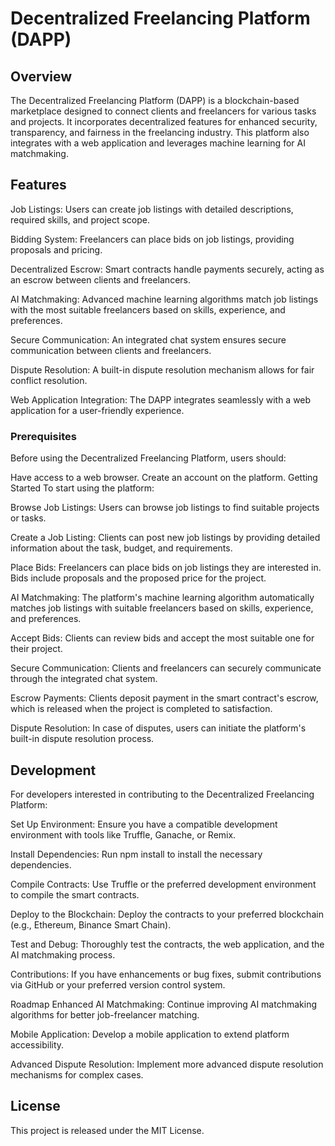 # Decentralized Freelancing Platform (DAPP)
## Overview
The Decentralized Freelancing Platform (DAPP) is a blockchain-based marketplace designed to connect clients and freelancers for various tasks and projects. It incorporates decentralized features for enhanced security, transparency, and fairness in the freelancing industry. This platform also integrates with a web application and leverages machine learning for AI matchmaking.

## Features
Job Listings: Users can create job listings with detailed descriptions, required skills, and project scope.

Bidding System: Freelancers can place bids on job listings, providing proposals and pricing.

Decentralized Escrow: Smart contracts handle payments securely, acting as an escrow between clients and freelancers.

AI Matchmaking: Advanced machine learning algorithms match job listings with the most suitable freelancers based on skills, experience, and preferences.

Secure Communication: An integrated chat system ensures secure communication between clients and freelancers.

Dispute Resolution: A built-in dispute resolution mechanism allows for fair conflict resolution.

Web Application Integration: The DAPP integrates seamlessly with a web application for a user-friendly experience.

### Prerequisites
Before using the Decentralized Freelancing Platform, users should:

 Have access to a web browser.
 Create an account on the platform.
 Getting Started
 To start using the platform:

Browse Job Listings: Users can browse job listings to find suitable projects or tasks.

Create a Job Listing: Clients can post new job listings by providing detailed information about the task, budget, and requirements.

Place Bids: Freelancers can place bids on job listings they are interested in. Bids include proposals and the proposed price for the project.

AI Matchmaking: The platform's machine learning algorithm automatically matches job listings with suitable freelancers based on skills, experience, and preferences.

Accept Bids: Clients can review bids and accept the most suitable one for their project.

Secure Communication: Clients and freelancers can securely communicate through the integrated chat system.

Escrow Payments: Clients deposit payment in the smart contract's escrow, which is released when the project is completed to satisfaction.

Dispute Resolution: In case of disputes, users can initiate the platform's built-in dispute resolution process.

## Development
For developers interested in contributing to the Decentralized Freelancing Platform:

Set Up Environment: Ensure you have a compatible development environment with tools like Truffle, Ganache, or Remix.

Install Dependencies: Run npm install to install the necessary dependencies.

Compile Contracts: Use Truffle or the preferred development environment to compile the smart contracts.

Deploy to the Blockchain: Deploy the contracts to your preferred blockchain (e.g., Ethereum, Binance Smart Chain).

Test and Debug: Thoroughly test the contracts, the web application, and the AI matchmaking process.

Contributions: If you have enhancements or bug fixes, submit contributions via GitHub or your preferred version control system.

Roadmap
Enhanced AI Matchmaking: Continue improving AI matchmaking algorithms for better job-freelancer matching.

Mobile Application: Develop a mobile application to extend platform accessibility.

Advanced Dispute Resolution: Implement more advanced dispute resolution mechanisms for complex cases.

## License
This project is released under the MIT License.
